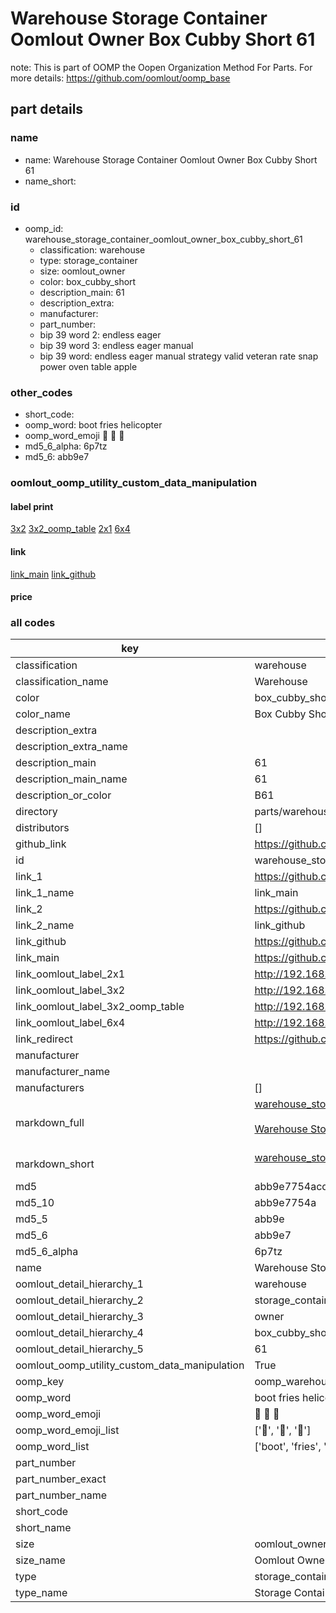 # Warehouse Storage Container Oomlout Owner Box Cubby Short 61  

note: This is part of OOMP the Oopen Organization Method For Parts. For more details: https://github.com/oomlout/oomp_base

##  part details
  







### name
* name: Warehouse Storage Container Oomlout Owner Box Cubby Short 61
* name_short: 
### id
* oomp_id: warehouse_storage_container_oomlout_owner_box_cubby_short_61
  * classification: warehouse
  * type: storage_container
  * size: oomlout_owner
  * color: box_cubby_short
  * description_main: 61
  * description_extra: 
  * manufacturer: 
  * part_number: 
  * bip 39 word 2: endless eager
  * bip 39 word 3: endless eager manual
  * bip 39 word: endless eager manual strategy valid veteran rate snap power oven table apple

### other_codes
* short_code: 
* oomp_word: boot fries helicopter
* oomp_word_emoji :boot: :fries: :helicopter:
* md5_6_alpha: 6p7tz
* md5_6: abb9e7






### oomlout_oomp_utility_custom_data_manipulation
#### label print
[3x2](http://192.168.1.245:1112/?label=oomp%206p7tz)
[3x2_oomp_table](http://192.168.1.108:1112/?label=oomp%206p7tz)
[2x1](http://192.168.1.242:1112/?label=oomp%206p7tz)
[6x4](http://192.168.1.55:1112/?label=oomp%206p7tz)    

#### link

[link_main](https://github.com/oomlout/oomlout_oomp_version_1_messy/tree/main/parts/warehouse_storage_container_oomlout_owner_box_cubby_short_61) [link_github](https://github.com/oomlout/oomlout_oomp_version_1_messy/tree/main/parts/warehouse_storage_container_oomlout_owner_box_cubby_short_61)                             

#### price







### all codes 
| key | value |  
| --- | --- |  
| classification | warehouse |  
| classification_name | Warehouse |  
| color | box_cubby_short |  
| color_name | Box Cubby Short |  
| description_extra |  |  
| description_extra_name |  |  
| description_main | 61 |  
| description_main_name | 61 |  
| description_or_color | B61 |  
| directory | parts/warehouse_storage_container_oomlout_owner_box_cubby_short_61 |  
| distributors | [] |  
| github_link | https://github.com/oomlout/oomlout_oomp_part_src/tree/main/parts/warehouse_storage_container_oomlout_owner_box_cubby_short_61 |  
| id | warehouse_storage_container_oomlout_owner_box_cubby_short_61 |  
| link_1 | https://github.com/oomlout/oomlout_oomp_version_1_messy/tree/main/parts/warehouse_storage_container_oomlout_owner_box_cubby_short_61 |  
| link_1_name | link_main |  
| link_2 | https://github.com/oomlout/oomlout_oomp_version_1_messy/tree/main/parts/warehouse_storage_container_oomlout_owner_box_cubby_short_61 |  
| link_2_name | link_github |  
| link_github | https://github.com/oomlout/oomlout_oomp_version_1_messy/tree/main/parts/warehouse_storage_container_oomlout_owner_box_cubby_short_61 |  
| link_main | https://github.com/oomlout/oomlout_oomp_version_1_messy/tree/main/parts/warehouse_storage_container_oomlout_owner_box_cubby_short_61 |  
| link_oomlout_label_2x1 | http://192.168.1.242:1112/?label=oomp%206p7tz |  
| link_oomlout_label_3x2 | http://192.168.1.245:1112/?label=oomp%206p7tz |  
| link_oomlout_label_3x2_oomp_table | http://192.168.1.108:1112/?label=oomp%206p7tz |  
| link_oomlout_label_6x4 | http://192.168.1.55:1112/?label=oomp%206p7tz |  
| link_redirect | https://github.com/oomlout/oomlout_oomp_version_1_messy/tree/main/parts/warehouse_storage_container_oomlout_owner_box_cubby_short_61 |  
| manufacturer |  |  
| manufacturer_name |  |  
| manufacturers | [] |  
| markdown_full | [warehouse_storage_container_oomlout_owner_box_cubby_short_61](none)<br>[](none)<br>[Warehouse Storage Container Oomlout Owner Box Cubby Short 61](none)<br><br> |  
| markdown_short | [warehouse_storage_container_oomlout_owner_box_cubby_short_61](none)<br><br> |  
| md5 | abb9e7754acd5647ccf86d6d0ed13a4d |  
| md5_10 | abb9e7754a |  
| md5_5 | abb9e |  
| md5_6 | abb9e7 |  
| md5_6_alpha | 6p7tz |  
| name | Warehouse Storage Container Oomlout Owner Box Cubby Short 61 |  
| oomlout_detail_hierarchy_1 | warehouse |  
| oomlout_detail_hierarchy_2 | storage_container |  
| oomlout_detail_hierarchy_3 | owner |  
| oomlout_detail_hierarchy_4 | box_cubby_short |  
| oomlout_detail_hierarchy_5 | 61 |  
| oomlout_oomp_utility_custom_data_manipulation | True |  
| oomp_key | oomp_warehouse_storage_container_oomlout_owner_box_cubby_short_61 |  
| oomp_word | boot fries helicopter |  
| oomp_word_emoji | :boot: :fries: :helicopter: |  
| oomp_word_emoji_list | [':boot:', ':fries:', ':helicopter:'] |  
| oomp_word_list | ['boot', 'fries', 'helicopter'] |  
| part_number |  |  
| part_number_exact |  |  
| part_number_name |  |  
| short_code |  |  
| short_name |  |  
| size | oomlout_owner |  
| size_name | Oomlout Owner |  
| type | storage_container |  
| type_name | Storage Container |  
